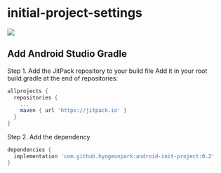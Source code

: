 # initial-project-settings

[![](https://jitpack.io/v/hyogeunpark/android-init-project.svg)](https://jitpack.io/#hyogeunpark/android-init-project)

## Add Android Studio Gradle

Step 1. Add the JitPack repository to your build file
Add it in your root build.gradle at the end of repositories:
```gradle
allprojects {
  repositories {
    ...
    maven { url 'https://jitpack.io' }
  }
}
```
Step 2. Add the dependency
```gradle
dependencies {
  implementation 'com.github.hyogeunpark:android-init-project:0.2'
}
```
